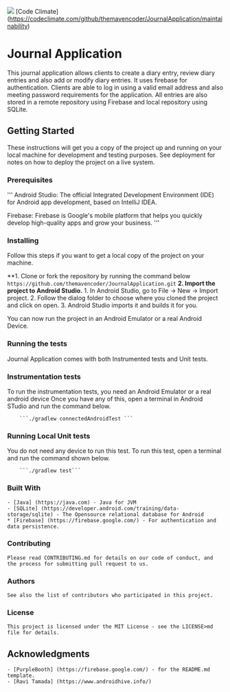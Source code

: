 <img src="https://api.codeclimate.com/v1/badges/38320312fdc180159372/maintainability" /> [Code Climate] (https://codeclimate.com/github/themavencoder/JournalApplication/maintainability)

#	Journal Application

This journal application allows clients to create a diary entry, review diary entries and also add or modify diary entries. It uses firebase for authentication. Clients are able to log in using a valid email address and also meeting password requirements for the application. All entries are also stored in a remote repository using Firebase and local repository using SQLite.


##	Getting Started

These instructions will get you a copy of the project up and running on your local machine for development and testing purposes. See deployment for notes on how to deploy the project on a live system.

###	Prerequisites
'''
Android Studio: The official Integrated Development Environment (IDE) for Android app development, based on IntelliJ IDEA.

Firebase: Firebase is Google's mobile platform that helps you quickly develop high-quality apps and grow your business.
'''
###	Installing

Follow this steps if you want to get a local copy of the project on your machine. 

**1. Clone or fork the repository by running the command below
	```https://github.com/themavencoder/JournalApplication.git```
**2. Import the project to Android Studio.**
	1. In Android Studio, go to File -> New -> Import project.
	2. Follow the dialog folder to choose where you cloned the project and click on open.
	3. Android Studio imports it and builds it for you.

You can now run the project in an Android Emulator or a real Android Device.

### Running the tests

Journal Application comes with both Instrumented tests and Unit tests.

### Instrumentation tests

To run the instrumentation tests, you need an Android Emulator or a real android device Once you have any of this, open a terminal in Android STudio and run the command below.
		
		```./gradlew connectedAndroidTest ```

### Running Local Unit tests

You do not need any device to run this test. To run this test, open a terminal and run the command shown below. 

		```./gradlew test```


### Built With


	- [Java] (https://java.com) - Java for JVM
	- [SQLite] (https://developer.android.com/training/data-storage/sqlite) - The Opensource relational database for Android
	* [Firebase] (https://firebase.google.com/) - For authentication and data persistence.

### Contributing

	Please read CONTRIBUTING.md for details on our code of conduct, and the process for submitting pull request to us. 

###	Authors

	See also the list of contributors who participated in this project.

### License
	
	This project is licensed under the MIT License - see the LICENSE>md file for details.

##	Acknowledgments
	- [PurpleBooth] (https://firebase.google.com/) - for the README.md template.
	- [Ravi Tamada] (https://www.androidhive.info/)
	

